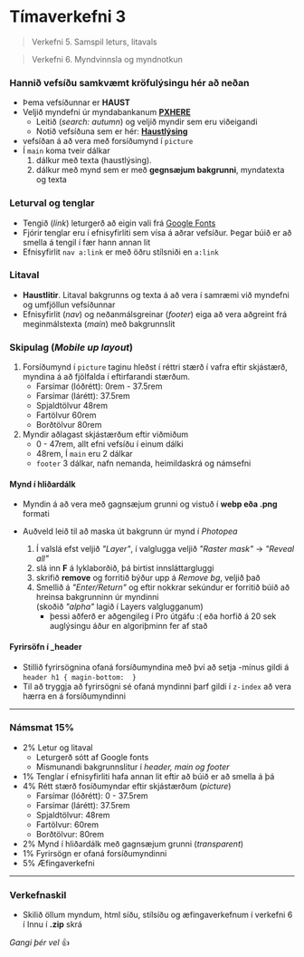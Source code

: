 # Tímaverkefni 3

> Verkefni 5. Samspil leturs, litavals 

> Verkefni 6. Myndvinnsla og myndnotkun

### Hannið vefsíðu samkvæmt kröfulýsingu hér að neðan

- Þema vefsíðunnar er **HAUST**
- Veljið myndefni úr myndabankanum **[PXHERE](https://pxhere.com/)**
  - Leitið (_search: autumn_) og veljið myndir sem eru viðeigandi
  - Notið vefsíðuna sem er hér: **[Haustlýsing](index.html)**
- vefsíðan á að vera með forsíðumynd í ` picture `
- Í ` main ` koma tveir dálkar 
	1. dálkur með texta (haustlýsing).  
	2. dálkur með mynd sem er með **gegnsæjum bakgrunni**, myndatexta og texta


### Leturval og tenglar

-  Tengið (_link_) leturgerð að eigin vali frá [Google Fonts](https://fonts.google.com/) 
-  Fjórir tenglar eru í efnisyfirliti sem vísa á aðrar vefsíður. Þegar búið er að smella á tengil í fær hann annan lit
- Efnisyfirlit `nav a:link` er með öðru stílsniði en `a:link`

### Litaval

- **Haustlitir**. Litaval bakgrunns og texta á að vera í samræmi við myndefni og umfjöllun vefsíðunnar
- Efnisyfirlit (_nav_) og neðanmálsgreinar (_footer_) eiga að vera aðgreint frá meginmálstexta (_main_) með bakgrunnslit

### Skipulag (_Mobile up layout_)

1.  Forsíðumynd í `picture` taginu hleðst í réttri stærð í vafra eftir skjástærð, myndina á að fjölfalda í eftirfarandi stærðum. 
    -   Farsímar (lóðrétt): 0rem - 37.5rem
	-   Farsímar (lárétt): 37.5rem
	- Spjaldtölvur 48rem
    - Fartölvur 60rem
	- Borðtölvur 80rem
2.  Myndir aðlagast skjástærðum eftir viðmiðum
	- 0 - 47rem, allt efni vefsíðu í einum dálki
	- 48rem, Í ` main ` eru 2 dálkar 
    - ` footer ` 3 dálkar, nafn nemanda, heimildaskrá og námsefni 

#### Mynd í hliðardálk

* Myndin á að vera með gagnsæjum grunni og vistuð í **webp eða .png** formati

* Auðveld leið til að maska út bakgrunn úr mynd í _Photopea_
    1. Í valslá efst veljið _"Layer"_, í valglugga veljið _"Raster mask"_ -> _"Reveal all"_
    2. slá inn **F** á lyklaborðið, þá birtist innsláttargluggi
    3. skrifið **remove** og forritið býður upp á _Remove bg_, veljið það
    4. Smellið á _"Enter/Return"_ og eftir nokkrar sekúndur er forritið búið að hreinsa bakgrunninn úr myndinni <br>(skoðið _"alpha"_ lagið í Layers valglugganum)
		* þessi aðferð er aðgengileg í Pro útgáfu :( eða horfið á 20 sek auglýsingu áður en algoriþminn fer af stað

#### Fyrirsöfn í _header

* Stillið fyrirsögnina ofaná forsíðumyndina með því að setja -mínus gildi á `header h1 { magin-bottom:  }` 
* Til að tryggja að fyrirsögni sé ofaná myndinni þarf gildi í `z-index` að vera hærra en á forsíðumyndinni 

---

### Námsmat  15%

-   2% Letur og litaval 
	-	Leturgerð sótt af Google fonts
	-	Mismunandi bakgrunnslitur í _header, main og footer_
-   1% Tenglar í efnisyfirliti hafa annan lit eftir að búið er að smella á þá
-   4% Rétt stærð fosíðumyndar eftir skjástærðum (_picture_)
	-   Farsímar (lóðrétt): 0 - 37.5rem
	-   Farsímar (lárétt): 37.5rem
	-   Spjaldtölvur: 48rem 
	-   Fartölvur: 60rem 
    -   Borðtölvur: 80rem 
-   2% Mynd í hliðardálk með gagnsæjum grunni (_transparent_)
-   1% Fyrirsögn er ofaná forsíðumyndinni
- 5% Æfingaverkefni

---

### Verkefnaskil

-   Skilið öllum myndum, html síðu, stílsíðu og æfingaverkefnum í verkefni 6 í Innu í **.zip** skrá

*Gangi þér vel* 👍
